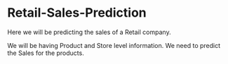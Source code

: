 # Retail-Sales-Prediction
Here we will be predicting the sales of a Retail company.

We will be having Product and Store level information. We need to predict the Sales for the products.


